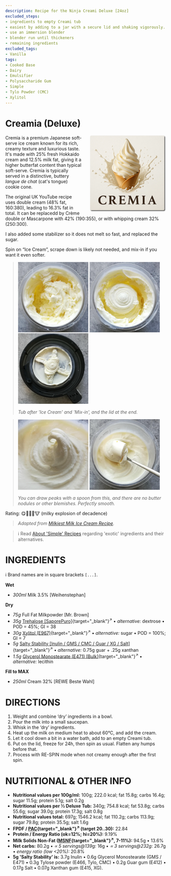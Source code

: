 ```yaml
---
description: Recipe for the Ninja Creami Deluxe [24oz]
excluded_steps:
- ingredients to empty Creami tub
- easiest by adding to a jar with a secure lid and shaking vigorously.
- use an immersion blender
- blender run until thickeners
- remaining ingredients
excluded_tags:
- Vanilla
tags:
- Cooked Base
- Dairy
- Emulsifier
- Polysaccharide Gum
- Simple
- Tylo Powder (CMC)
- Xylitol
---
```

# Creamia (Deluxe)
<img style="float: right; margin-left: 1.5em;" width=240 alt="Logo" src="logo-cremia.png" />

Cremia is a premium Japanese soft-serve ice cream known for its rich, creamy texture and luxurious taste.
It's made with 25% fresh Hokkaido cream and 12.5% milk fat, giving it a higher butterfat content than typical soft-serve.
Cremia is typically served in a distinctive, buttery *langue de chat* (cat's tongue) cookie cone.

The original UK YouTube recipe uses double cream (48% fat, 160:380), leading to 16.3% fat in total.
It can be replacedd by Crème double or Mascarpone with 42% (190:355), or with whipping cream 32% (250:300).

I also added some stabilizer so it does not melt so fast, and replaced the sugar.

Spin on “Ice Cream”, scrape down is likely not needed, and mix-in if you want it even softer.

> <img width=220 alt="After 'Ice Cream' run" src="Cremia_2025-08-09_1.jpg" class="zoomable" />
> <img width=220 alt="After 'Mix-in'" src="Cremia_2025-08-09_2.jpg" class="zoomable" />
> <img width=220 alt="Lid" src="Cremia_2025-08-09_3.jpg" class="zoomable" />
> 
> *Tub after 'Ice Cream' and 'Mix-in', and the lid at the end.*

> <img width=220 alt="Drawing Peaks" src="Cremia_2025-08-09_4.jpg" class="zoomable" />
> <img width=220 alt="Scooped" src="Cremia_2025-08-09_5.jpg" class="zoomable" />
> 
> *You can draw peaks with a spoon from this, and there are no butter nodules or other blemishes. Perfectly smooth.*

Rating: 😋🥛🥛🥛🐮 (milky explosion of decadence)

> *Adapted from [Milkiest Milk Ice Cream Recipe](https://www.tashcakes.com/2024/07/milkiest-milk-ice-cream-recipe-cremia.html).*

> ℹ️ Read [About 'Simple' Recipes](/ice-creamery/info/tips%2Btricks/#about-simple-recipes) regarding 'exotic' ingredients and their alternatives.

# INGREDIENTS

ℹ️ Brand names are in square brackets `[...]`.

**Wet**

  - _300ml_ Milk 3.5% [Weihenstephan]

**Dry**

  - _75g_ Full Fat Milkpowder [Mr. Brown]
  - _35g_ [Trehalose \[SaporePuro\]](/ice-creamery/info/ingredients/#trehalose-e965){target="_blank"}<sup>↗</sup> • *alternative:* dextrose • POD = 45%; GI = 38
  - _30g_ [Xylitol (E967)](/ice-creamery/info/ingredients/#xylitol-e967){target="_blank"}<sup>↗</sup> • *alternative:* sugar • POD = 100%; GI = 7
  - _5g_ [Salty Stability \[Inulin / GMS / CMC / Guar / XG / Salt\]](/ice-creamery/S/Salty%20Stability/){target="_blank"}<sup>↗</sup> • *alternative:* 0.75g guar + .25g xanthan
  - _1.5g_ [Glycerol Monostearate (E471) \[Bulk\]](/ice-creamery/info/ingredients/#glycerol-monostearate-gms-e471){target="_blank"}<sup>↗</sup> • *alternative:* lecithin

**Fill to MAX**

  - _250ml_ Cream 32% [REWE Beste Wahl]

# DIRECTIONS

 1. Weight and combine ‘dry’ ingredients in a bowl.
 1. Pour the milk into a small saucepan.
 1. Whisk in the ‘dry’ ingredients.
 1. Heat up the milk on medium heat to about 60°C, and add the cream.
 1. Let it cool down a bit in a water bath, add to an empty Creami tub.
 1. Put on the lid, freeze for 24h, then spin as usual. Flatten any humps before that.
 1. Process with RE-SPIN mode when not creamy enough after the first spin.

# NUTRITIONAL & OTHER INFO

- **Nutritional values per 100g/ml:** 100g; 222.0 kcal; fat 15.8g; carbs 16.4g; sugar 11.5g; protein 5.1g; salt 0.2g
- **Nutritional values per ½ Deluxe Tub:** 340g; 754.8 kcal; fat 53.8g; carbs 55.6g; sugar 39.0g; protein 17.3g; salt 0.8g
- **Nutritional values total:** 697g; 1546.2 kcal; fat 110.2g; carbs 113.9g; sugar 79.8g; protein 35.5g; salt 1.6g
- **FPDF / [PAC](/ice-creamery/info/glossary/#potere-anti-congelante-pac){target="_blank"}<sup>↗</sup> (target 20..30):** 22.84
- **Protein / Energy Ratio (ok=12%; hi=20%):** 9.19%
- **Milk Solids Non-Fat ([MSNF](/ice-creamery/info/glossary/#milk-solids-not-fat-msnf){target="_blank"}<sup>↗</sup>, 7-11%):** 94.5g • 13.6%
- **Net carbs:** 80.2g • *∝ 5 servings@139g:* 16g • *∝ 3 servings@232g:* 26.7g • *energy ratio (low <20%):* 20.8%
- **5g 'Salty Stability' is:** 3.7g Inulin • 0.6g Glycerol Monostearate (GMS / E471) • 0.3g Tylose powder (E466, Tylo, CMC) • 0.2g Guar gum (E412) • 0.17g Salt • 0.07g Xanthan gum (E415, XG).
